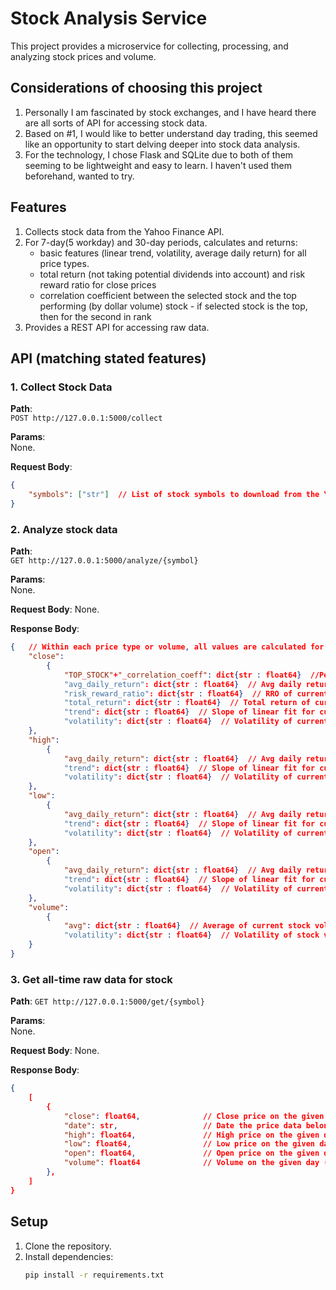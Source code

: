 # Stock Analysis Service

This project provides a microservice for collecting, processing, and analyzing stock prices and volume.

## Considerations of choosing this project
1. Personally I am fascinated by stock exchanges, and I have heard there are all sorts of API for accessing stock data.
2. Based on #1, I would like to better understand day trading, this seemed like an opportunity to start delving deeper into stock data analysis.
3. For the technology, I chose Flask and SQLite due to both of them seeming to be lightweight and easy to learn. I haven't used them beforehand, wanted to try.

## Features
1. Collects stock data from the Yahoo Finance API.
2. For 7-day(5 workday) and 30-day periods, calculates and returns:
   - basic features (linear trend, volatility, average daily return) for all price types.
   - total return (not taking potential dividends into account) and risk reward ratio for close prices
   - correlation coefficient between the selected stock and the top performing (by dollar volume) stock - if selected stock is the top, then for the second in rank
3. Provides a REST API for accessing raw data.

## API (matching stated features)

### 1. Collect Stock Data
**Path**:  
`POST http://127.0.0.1:5000/collect`

**Params**:  
None.

**Request Body**:  
```json
{
    "symbols": ["str"]  // List of stock symbols to download from the Yahoo Finance API
}
```
### 2. Analyze stock data
 **Path**:  
`GET http://127.0.0.1:5000/analyze/{symbol}`

**Params**:  
None.

**Request Body**:
None.

**Response Body**:
```json
{   // Within each price type or volume, all values are calculated for a period of 7 days (5 workdays) or 30 days
    "close":
        {   
            "TOP_STOCK"+"_correlation_coeff": dict{str : float64}  //Pearson corr. coeff.
            "avg_daily_return": dict{str : float64}  // Avg daily return of current price
            "risk_reward_ratio": dict{str : float64}  // RRO of current price
            "total_return": dict{str : float64}  // Total return of current price
            "trend": dict{str : float64}  // Slope of linear fit for current price
            "volatility": dict{str : float64}  // Volatility of current price
    },
    "high":
        {
            "avg_daily_return": dict{str : float64}  // Avg daily return of current price
            "trend": dict{str : float64}  // Slope of linear fit for current price
            "volatility": dict{str : float64}  // Volatility of current price
    },
    "low":
        {
            "avg_daily_return": dict{str : float64}  // Avg daily return of current price
            "trend": dict{str : float64}  // Slope of linear fit for current price
            "volatility": dict{str : float64}  // Volatility of current price
    },
    "open":
        {
            "avg_daily_return": dict{str : float64}  // Avg daily return of current price
            "trend": dict{str : float64}  // Slope of linear fit for current price
            "volatility": dict{str : float64}  // Volatility of current price
    },
    "volume":
        {
            "avg": dict{str : float64}  // Average of current stock volume
            "volatility": dict{str : float64}  // Volatility of stock volume
    }
}
```
    
### 3. Get all-time raw data for stock
 **Path**: 
 `GET http://127.0.0.1:5000/get/{symbol}`

**Params**:  
None.

**Request Body**:
None.

**Response Body**:
```json
{
    [
        {
            "close": float64,              // Close price on the given day ("date")
            "date": str,                   // Date the price data belongs to
            "high": float64,               // High price on the given day ("date")
            "low": float64,                // Low price on the given day ("date")
            "open": float64,               // Open price on the given day ("date")
            "volume": float64              // Volume on the given day ("date")
        },
    ]
}
```

## Setup
1. Clone the repository.
2. Install dependencies:
   ```bash
   pip install -r requirements.txt